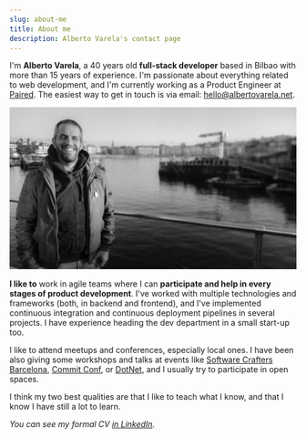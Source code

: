 ```yaml
---
slug: about-me
title: About me
description: Alberto Varela's contact page
---
```


I'm **Alberto Varela**, a 40 years old **full-stack developer** based in Bilbao with more than 15 years of experience. I'm passionate about everything related to web development, and I'm currently working as a Product Engineer at [Paired](https://www.paired.com/). The easiest way to get in touch is via email: [hello@albertovarela.net](mailto:hello@albertovarela.net).

![Alberto Varela](images/alberto-varela-2.jpg)

**I like to** work in agile teams where I can **participate and help in every stages of product development**. I've worked with multiple technologies and frameworks (both, in backend and frontend), and I've implemented continuous integration and continuous deployment pipelines in several projects. I have experience heading the dev department in a small start-up too.

I like to attend meetups and conferences, especially local ones. I have been also giving some workshops and talks at events like [Software Crafters Barcelona](https://softwarecrafters.barcelona/), [Commit Conf](https://commit-conf.com), or [DotNet](https://dotnet2019.com/), and I usually try to participate in open spaces.

I think my two best qualities are that I like to teach what I know, and that I know I have still a lot to learn.

*You can see my formal CV [in LinkedIn](https://www.linkedin.com/in/artberri).*
